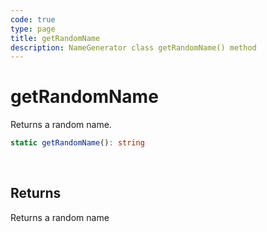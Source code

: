 ```yaml
---
code: true
type: page
title: getRandomName
description: NameGenerator class getRandomName() method
---
```


# getRandomName

<SinceBadge version="auto-version" />

Returns a random name.

```ts
static getRandomName(): string
```

<br/>

## Returns

Returns a random name
